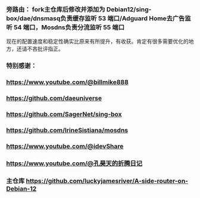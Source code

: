 ### 旁路由： fork主仓库后修改并添加为 Debian12/sing-box/dae/dnsmasq负责缓存监听 53 端口/Adguard Home去广告监听 54 端口，Mosdns负责分流监听 55 端口
现在的配置速度和稳定性确实比原来有所提升，有收获。肯定有很多需要优化的地方，还请不吝批评指正。

### 特别感谢：

### https://www.youtube.com/@billmike888
### https://github.com/daeuniverse
### https://github.com/SagerNet/sing-box
### https://github.com/IrineSistiana/mosdns
### https://www.youtube.com/@idevShare
### https://www.youtube.com/@孔昊天的折腾日记 
### 主仓库 https://github.com/luckyjamesriver/A-side-router-on-Debian-12
